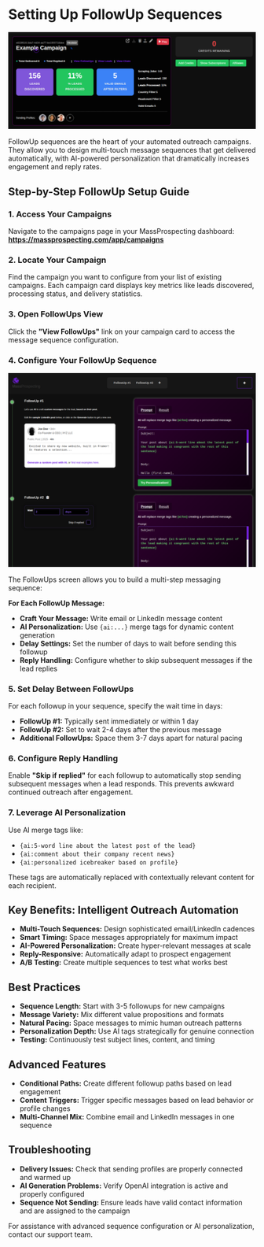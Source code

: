 # Setting Up FollowUp Sequences

![Campaign Overview](assets/followups-01.png)

FollowUp sequences are the heart of your automated outreach campaigns. They allow you to design multi-touch message sequences that get delivered automatically, with AI-powered personalization that dramatically increases engagement and reply rates.

## Step-by-Step FollowUp Setup Guide

### 1. Access Your Campaigns
Navigate to the campaigns page in your MassProspecting dashboard:
**https://massprospecting.com/app/campaigns**

### 2. Locate Your Campaign
Find the campaign you want to configure from your list of existing campaigns. Each campaign card displays key metrics like leads discovered, processing status, and delivery statistics.

### 3. Open FollowUps View
Click the **"View FollowUps"** link on your campaign card to access the message sequence configuration.

### 4. Configure Your FollowUp Sequence
![FollowUp Configuration](assets/followups-02.png)

The FollowUps screen allows you to build a multi-step messaging sequence:

**For Each FollowUp Message:**
- **Craft Your Message:** Write email or LinkedIn message content
- **AI Personalization:** Use `{ai:...}` merge tags for dynamic content generation
- **Delay Settings:** Set the number of days to wait before sending this followup
- **Reply Handling:** Configure whether to skip subsequent messages if the lead replies

### 5. Set Delay Between FollowUps
For each followup in your sequence, specify the wait time in days:
- **FollowUp #1:** Typically sent immediately or within 1 day
- **FollowUp #2:** Set to wait 2-4 days after the previous message
- **Additional FollowUps:** Space them 3-7 days apart for natural pacing

### 6. Configure Reply Handling
Enable **"Skip if replied"** for each followup to automatically stop sending subsequent messages when a lead responds. This prevents awkward continued outreach after engagement.

### 7. Leverage AI Personalization
Use AI merge tags like:
- `{ai:5-word line about the latest post of the lead}`
- `{ai:comment about their company recent news}`
- `{ai:personalized icebreaker based on profile}`

These tags are automatically replaced with contextually relevant content for each recipient.

## Key Benefits: Intelligent Outreach Automation

- **Multi-Touch Sequences:** Design sophisticated email/LinkedIn cadences
- **Smart Timing:** Space messages appropriately for maximum impact
- **AI-Powered Personalization:** Create hyper-relevant messages at scale
- **Reply-Responsive:** Automatically adapt to prospect engagement
- **A/B Testing:** Create multiple sequences to test what works best

## Best Practices

- **Sequence Length:** Start with 3-5 followups for new campaigns
- **Message Variety:** Mix different value propositions and formats
- **Natural Pacing:** Space messages to mimic human outreach patterns
- **Personalization Depth:** Use AI tags strategically for genuine connection
- **Testing:** Continuously test subject lines, content, and timing

## Advanced Features

- **Conditional Paths:** Create different followup paths based on lead engagement
- **Content Triggers:** Trigger specific messages based on lead behavior or profile changes
- **Multi-Channel Mix:** Combine email and LinkedIn messages in one sequence

## Troubleshooting

- **Delivery Issues:** Check that sending profiles are properly connected and warmed up
- **AI Generation Problems:** Verify OpenAI integration is active and properly configured
- **Sequence Not Sending:** Ensure leads have valid contact information and are assigned to the campaign

For assistance with advanced sequence configuration or AI personalization, contact our support team.